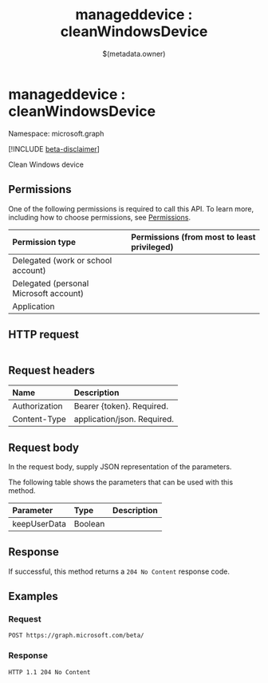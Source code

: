 ﻿---
title: "manageddevice : cleanWindowsDevice"
description: "Clean Windows device"
localization_priority: Normal
author: "$(metadata.owner)"
ms.prod: "microsoft-identity-platform"
doc_type: "apiPageType"
---

# manageddevice : cleanWindowsDevice

Namespace: microsoft.graph

[!INCLUDE [beta-disclaimer](../../includes/beta-disclaimer.md)]

Clean Windows device

## Permissions

One of the following permissions is required to call this API. To learn more, including how to choose permissions, see [Permissions](/graph/permissions-reference).

| Permission type                        | Permissions (from most to least privileged) |
| :------------------------------------- | :------------------------------------------ |
| Delegated (work or school account)     |                                             |
| Delegated (personal Microsoft account) |                                             |
| Application                            |                                             |

## HTTP request

<!-- {
  "blockType": "ignored"
}
-->

```http

```

## Request headers

| Name          | Description                 |
| :------------ | :-------------------------- |
| Authorization | Bearer {token}. Required.   |
| Content-Type  | application/json. Required. |

## Request body

In the request body, supply JSON representation of the parameters.

The following table shows the parameters that can be used with this method.

| Parameter    | Type    | Description |
| :----------- | :------ | :---------- |
| keepUserData | Boolean |             |

## Response

If successful, this method returns a `204 No Content` response code.

## Examples

### Request

<!-- {
  "blockType": "request",
  "name": "manageddevice_cleanwindowsdevice"
}
-->

```http
POST https://graph.microsoft.com/beta/

```

### Response

<!-- {
  "blockType": "response",
  "truncated": true,
  "@odata.type": "$(this.ReturnTypeFullName)"
}
-->

```http
HTTP 1.1 204 No Content

```